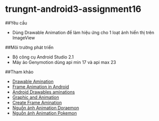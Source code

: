 ﻿# trungnt-android3-assignment16
##Yêu cầu
+ Dùng Drawable Animation để làm hiệu ứng cho 1 loạt ảnh hiển thị trên ImageView

##Môi trường phát triển
+ Bộ công cụ Android Studio 2.1
+ Máy ảo Genymotion dùng api min 17 và api max 23

##Tham khảo
+ [Drawable Amination](https://developer.android.com/guide/topics/graphics/drawable-animation.html)
+ [Frame Animation in Android](https://www.bignerdranch.com/blog/frame-animations-in-android/)
+ [Android Drawables aminations](http://www.vogella.com/tutorials/AndroidDrawables/article.html)
+ [Graphic and Animation](https://developer.xamarin.com/guides/android/application_fundamentals/graphics_and_animation/)
+ [Create Frame Amination](http://stacktips.com/tutorials/android/creating-frame-animations-in-android)
+ [Nguồn ảnh Animation Doraemon](http://www.line-stickers.com/doraemon-animated-stickers/) 
+ [Nguồn ảnh Animation Pokemon](http://www.line-stickers.com/pokemon/)

